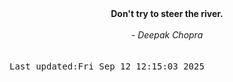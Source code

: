 
<div align="center"><b><span>Don't try to steer the river.</span></b><br><br><i> - Deepak Chopra</i></div>
<br><br><kbd>Last updated:Fri Sep 12 12:15:03 2025</kbd>